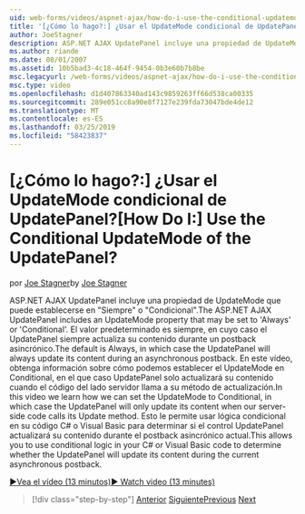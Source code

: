 ```yaml
---
uid: web-forms/videos/aspnet-ajax/how-do-i-use-the-conditional-updatemode-of-the-updatepanel
title: '[¿Cómo lo hago?:] ¿Usar el UpdateMode condicional de UpdatePanel? | Microsoft Docs'
author: JoeStagner
description: ASP.NET AJAX UpdatePanel incluye una propiedad de UpdateMode que puede establecerse en "Siempre" o "Condicional". El valor predeterminado es siempre, en cuyo caso el UpdatePan...
ms.author: riande
ms.date: 08/01/2007
ms.assetid: 10b5bad3-4c18-464f-9454-0b3e60b7b8be
msc.legacyurl: /web-forms/videos/aspnet-ajax/how-do-i-use-the-conditional-updatemode-of-the-updatepanel
msc.type: video
ms.openlocfilehash: d1d407863340ad143c9859263ff66d538ca00335
ms.sourcegitcommit: 289e051cc8a90e8f7127e239fda73047bde4de12
ms.translationtype: MT
ms.contentlocale: es-ES
ms.lasthandoff: 03/25/2019
ms.locfileid: "58423837"
---
```

<a name="how-do-i-use-the-conditional-updatemode-of-the-updatepanel"></a><span data-ttu-id="3b4dc-105">[¿Cómo lo hago?:] ¿Usar el UpdateMode condicional de UpdatePanel?</span><span class="sxs-lookup"><span data-stu-id="3b4dc-105">[How Do I:] Use the Conditional UpdateMode of the UpdatePanel?</span></span>
====================
<span data-ttu-id="3b4dc-106">por [Joe Stagner](https://github.com/JoeStagner)</span><span class="sxs-lookup"><span data-stu-id="3b4dc-106">by [Joe Stagner](https://github.com/JoeStagner)</span></span>

<span data-ttu-id="3b4dc-107">ASP.NET AJAX UpdatePanel incluye una propiedad de UpdateMode que puede establecerse en "Siempre" o "Condicional".</span><span class="sxs-lookup"><span data-stu-id="3b4dc-107">The ASP.NET AJAX UpdatePanel includes an UpdateMode property that may be set to 'Always' or 'Conditional'.</span></span> <span data-ttu-id="3b4dc-108">El valor predeterminado es siempre, en cuyo caso el UpdatePanel siempre actualiza su contenido durante un postback asincrónico.</span><span class="sxs-lookup"><span data-stu-id="3b4dc-108">The default is Always, in which case the UpdatePanel will always update its content during an asynchronous postback.</span></span> <span data-ttu-id="3b4dc-109">En este vídeo, obtenga información sobre cómo podemos establecer el UpdateMode en Conditional, en el que caso UpdatePanel solo actualizará su contenido cuando el código del lado servidor llama a su método de actualización.</span><span class="sxs-lookup"><span data-stu-id="3b4dc-109">In this video we learn how we can set the UpdateMode to Conditional, in which case the UpdatePanel will only update its content when our server-side code calls its Update method.</span></span> <span data-ttu-id="3b4dc-110">Esto le permite usar lógica condicional en su código C# o Visual Basic para determinar si el control UpdatePanel actualizará su contenido durante el postback asincrónico actual.</span><span class="sxs-lookup"><span data-stu-id="3b4dc-110">This allows you to use conditional logic in your C# or Visual Basic code to determine whether the UpdatePanel will update its content during the current asynchronous postback.</span></span>

[<span data-ttu-id="3b4dc-111">&#9654;Vea el vídeo (13 minutos)</span><span class="sxs-lookup"><span data-stu-id="3b4dc-111">&#9654; Watch video (13 minutes)</span></span>](https://channel9.msdn.com/Blogs/ASP-NET-Site-Videos/how-do-i-use-the-conditional-updatemode-of-the-updatepanel)

> [!div class="step-by-step"]
> <span data-ttu-id="3b4dc-112">[Anterior](how-do-i-determine-whether-an-asynchronous-postback-has-occurred.md)
> [Siguiente](how-do-i-implement-the-persistent-communications-pattern-with-the-updatepanel.md)</span><span class="sxs-lookup"><span data-stu-id="3b4dc-112">[Previous](how-do-i-determine-whether-an-asynchronous-postback-has-occurred.md)
[Next](how-do-i-implement-the-persistent-communications-pattern-with-the-updatepanel.md)</span></span>
